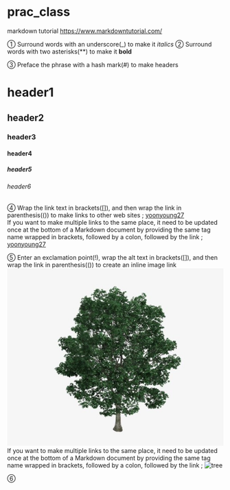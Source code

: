 # prac_class
markdown tutorial
https://www.markdowntutorial.com/

① Surround words with an underscore(_) to make it _italics_
② Surround words with two asterisks(**) to make it __bold__

③ Preface the phrase with a hash mark(#) to make headers
# header1
## header2
### header3
#### header4
##### header5
###### header6

④ Wrap the link text in brackets([]), and then wrap the link in parenthesis(()) to make links to other web sites ; [yoonyoung27](https://github.com/yoonyoung27/prac_class.git)  
If you want to make multiple links to the same place, it need to be updated once at the bottom of a Markdown document by providing the same tag name wrapped in brackets, followed by a colon, followed by the link ; [yoonyoung27][my github code]  

[my github code]: https://github.com/yoonyoung27/prac_class.git

⑤ Enter an exclamation point(!), wrap the alt text in brackets([]), and then wrap the link in parenthesis(()) to create an inline image link
![tree](imgs/Tree.jpg)
If you want to make multiple links to the same place, it need to be updated once at the bottom of a Markdown document by providing the same tag name wrapped in brackets, followed by a colon, followed by the link ; ![tree][tree img link]  

[tree img link]: [imgs/Tree.jpg]
⑥ 
